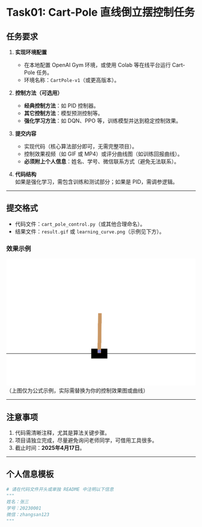 # Task01: Cart-Pole 直线倒立摆控制任务

## 任务要求

1. **实现环境配置**  
   - 在本地配置 OpenAI Gym 环境，或使用 Colab 等在线平台运行 Cart-Pole 任务。  
   - 环境名称：`CartPole-v1`（或更高版本）。

2. **控制方法（可选用）**  
   - **经典控制方法**：如 PID 控制器。
   - **其它控制方法**：模型预测控制等。
   - **强化学习方法**：如 DQN、PPO 等，训练模型并达到稳定控制效果。  

3. **提交内容**  
   - 实现代码（核心算法部分即可，无需完整项目）。  
   - 控制效果视频（如 GIF 或 MP4）或评分曲线图（如训练回报曲线）。  
   - **必须附上个人信息**：姓名、学号、微信联系方式（避免无法联系）。  

4. **代码结构**  
   如果是强化学习，需包含训练和测试部分；如果是 PID，需调参逻辑。  

---

## 提交格式
- 代码文件：`cart_pole_control.py`（或其他合理命名）。  
- 结果文件：`result.gif` 或 `learning_curve.png`（示例见下方）。  

### 效果示例  
![示例](image/cart_pole.gif)  
（上图仅为公式示例，实际需替换为你的控制效果图或曲线）  

---

## 注意事项
1. 代码需清晰注释，尤其是算法关键步骤。  
2. 项目请独立完成，尽量避免询问老师同学，可借用工具很多。  
3. 截止时间：**2025年4月17日**。  

---

## 个人信息模板  
```python
# 请在代码文件开头或单独 README 中注明以下信息  
"""
姓名：张三  
学号：20230001  
微信：zhangsan123  
"""

